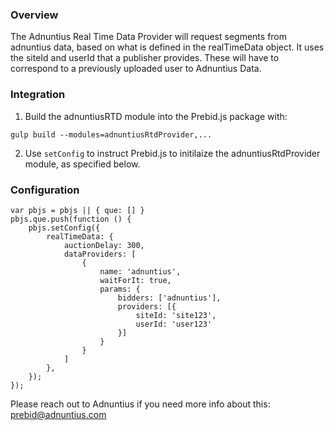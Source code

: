 ### Overview

The Adnuntius Real Time Data Provider will request segments from adnuntius data, based on what is defined in the realTimeData object. It uses the siteId and userId that a publisher provides. These will have to correspond to a previously uploaded user to Adnuntius Data.

### Integration

1.  Build the adnuntiusRTD module into the Prebid.js package with:

```
gulp build --modules=adnuntiusRtdProvider,...
```

2.  Use `setConfig` to instruct Prebid.js to initilaize the adnuntiusRtdProvider module, as specified below.

### Configuration

```
var pbjs = pbjs || { que: [] }
pbjs.que.push(function () {
	pbjs.setConfig({
		realTimeData: {
			auctionDelay: 300,
			dataProviders: [
				{
					name: 'adnuntius',
					waitForIt: true,
					params: {
						bidders: ['adnuntius'],
						providers: [{
							siteId: 'site123',
							userId: 'user123'
						}]
					}
				}
			]
		},
	});
});
```

Please reach out to Adnuntius if you need more info about this: prebid@adnuntius.com
